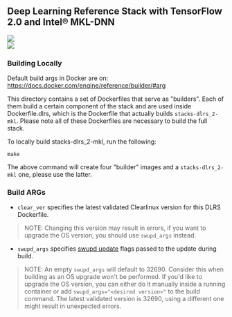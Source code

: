 ## Deep Learning Reference Stack with TensorFlow 2.0 and Intel® MKL-DNN

[![](https://images.microbadger.com/badges/image/sysstacks/dlrs-tensorflow2-clearlinux:v0.6.0.svg)](https://microbadger.com/images/sysstacks/dlrs-tensorflow2-clearlinux:v0.6.0 "Get your own image badge on microbadger.com")	
[![](https://images.microbadger.com/badges/version/sysstacks/dlrs-tensorflow2-clearlinux:v0.6.0.svg)](https://microbadger.com/images/sysstacks/dlrs-tensorflow2-clearlinux:v0.6.0 "Get your own version badge on microbadger.com")	

### Building Locally	

Default build args in Docker are on: https://docs.docker.com/engine/reference/builder/#arg	

This directory contains a set of Dockerfiles that serve as "builders". Each of them build a certain component of the stack and are used inside Dockerfile.dlrs, which is the Dockerfile that actually builds `stacks-dlrs_2-mkl`. Please note all of these Dockerfiles are necessary to build the full stack. 	

To locally build stacks-dlrs_2-mkl, run the following:	

```	
make	
```	

The above command will create four "builder" images and a `stacks-dlrs_2-mkl` one, please use the latter.	

### Build ARGs	

* `clear_ver` specifies the latest validated Clearlinux version for this DLRS Dockerfile.	
>NOTE: Changing this version may result in errors, if you want to upgrade the OS version, you should use `swupd_args` instead.	
* `swupd_args` specifies [swupd update](https://github.com/clearlinux/swupd-client/blob/master/docs/swupd.1.rst#options) flags passed to the update during build.	

>NOTE: An empty `swupd_args` will default to 32690. Consider this when building as an OS upgrade won't be performed. If you'd like to upgrade the OS version, you can either do it manually inside a running container or add `swupd_args="<desired version>"` to the build command. The latest validated version is 32690, using a different one might result in unexpected errors.